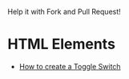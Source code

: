 Help it with Fork and Pull Request!

# HTML Elements

- [How to create a Toggle Switch](https://www.w3schools.com/howto/howto_css_switch.asp)
